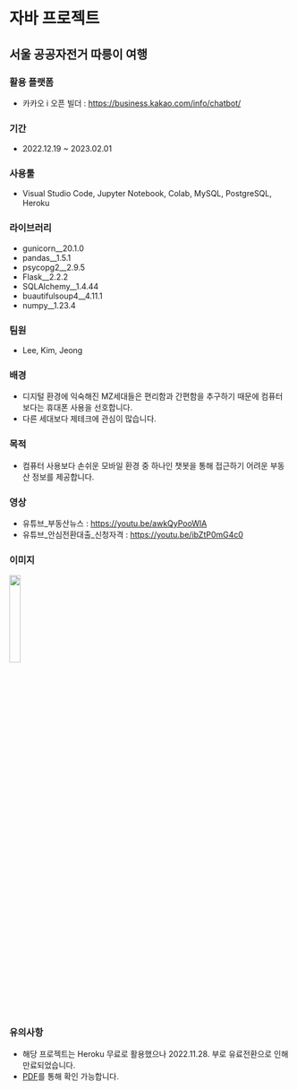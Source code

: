 # 자바 프로젝트
## 서울 공공자전거 따릉이 여행
### 활용 플랫폼
- 카카오 i 오픈 빌더 : <https://business.kakao.com/info/chatbot/>
### 기간
- 2022.12.19 ~ 2023.02.01
### 사용툴
- Visual Studio Code, Jupyter Notebook, Colab, MySQL, PostgreSQL, Heroku
### 라이브러리
- gunicorn__20.1.0
- pandas__1.5.1
- psycopg2__2.9.5
- Flask__2.2.2
- SQLAlchemy__1.4.44
- buautifulsoup4__4.11.1
- numpy__1.23.4
### 팀원
- Lee, Kim, Jeong
### 배경
- 디지털 환경에 익숙해진 MZ세대들은 편리함과 간편함을 추구하기 때문에 컴퓨터 보다는 휴대폰 사용을 선호합니다.
- 다른 세대보다 제테크에 관심이 많습니다.
### 목적
- 컴퓨터 사용보다 손쉬운 모바일 환경 중 하나인 챗봇을 통해 접근하기 어려운 부동산 정보를 제공합니다.
### 영상
- 유튜브_부동산뉴스 : <https://youtu.be/awkQyPooWlA>
- 유튜브_안심전환대출_신청자격 : <https://youtu.be/ibZtP0mG4c0>
### 이미지
<img width="20%" src="https://user-images.githubusercontent.com/115764982/203671955-c52d0ddf-0b76-4b31-b0b6-16fea71ff084.png">

### 유의사항
- 해당 프로젝트는 Heroku 무료로 활용했으나 2022.11.28. 부로 유료전환으로 인해 만료되었습니다.
- [PDF](/real_estate_chatbot/notice/heroku%20%EB%A7%8C%EB%A3%8C.pdf)를 통해 확인 가능합니다.